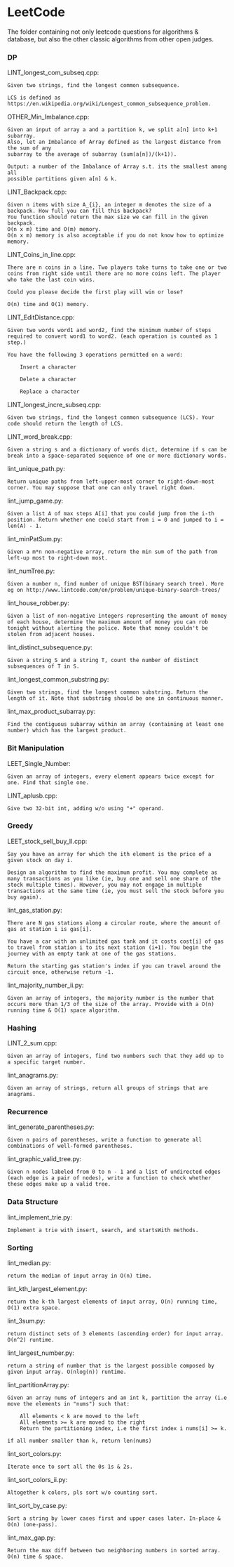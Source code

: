 # LeetCode
The folder containing not only leetcode questions for algorithms & database, but also the other classic algorithms from other open judges.

### DP
LINT_longest_com_subseq.cpp:
    
    Given two strings, find the longest common subsequence.

    LCS is defined as https://en.wikipedia.org/wiki/Longest_common_subsequence_problem.
OTHER_Min_Imbalance.cpp:

    Given an input of array a and a partition k, we split a[n] into k+1 subarray. 
    Also, let an Imbalance of Array defined as the largest distance from the sum of any
    subarray to the average of subarray (sum(a[n])/(k+1)).

    Output: a number of the Imbalance of Array s.t. its the smallest among all
    possible partitions given a[n] & k.


LINT_Backpack.cpp:

    Given n items with size A_{i}, an integer m denotes the size of a backpack. How full you can fill this backpack? 
    You function should return the max size we can fill in the given backpack. 
    O(n x m) time and O(m) memory. 
    O(n x m) memory is also acceptable if you do not know how to optimize memory.

LINT_Coins_in_line.cpp:

    There are n coins in a line. Two players take turns to take one or two coins from right side until there are no more coins left. The player who take the last coin wins.

    Could you please decide the first play will win or lose?

    O(n) time and O(1) memory.  

LINT_EditDistance.cpp:

    Given two words word1 and word2, find the minimum number of steps required to convert word1 to word2. (each operation is counted as 1 step.)

    You have the following 3 operations permitted on a word:

        Insert a character

        Delete a character

        Replace a character

LINT_longest_incre_subseq.cpp:
	
	Given two strings, find the longest common subsequence (LCS). Your code should return the length of LCS.
	
LINT_word_break.cpp:

	Given a string s and a dictionary of words dict, determine if s can be break into a space-separated sequence of one or more dictionary words.

lint_unique_path.py:

    Return unique paths from left-upper-most corner to right-down-most corner. You may suppose that one can only travel right down.

lint_jump_game.py:

    Given a list A of max steps A[i] that you could jump from the i-th position. Return whether one could start from i = 0 and jumped to i = len(A) - 1.

lint_minPatSum.py:

    Given a m*n non-negative array, return the min sum of the path from left-up most to right-down most.

lint_numTree.py:

    Given a number n, find number of unique BST(binary search tree). More eg on http://www.lintcode.com/en/problem/unique-binary-search-trees/

lint_house_robber.py:

    Given a list of non-negative integers representing the amount of money of each house, determine the maximum amount of money you can rob tonight without alerting the police. Note that money couldn't be stolen from adjacent houses.

lint_distinct_subsequence.py:

	Given a string S and a string T, count the number of distinct subsequences of T in S.
	
lint_longest_common_substring.py:

	Given two strings, find the longest common substring. Return the length of it. Note that substring should be one in continuous manner.
	
	
lint_max_product_subarray.py:

	Find the contiguous subarray within an array (containing at least one number) which has the largest product.
	
	
        
### Bit Manipulation
LEET_Single_Number:

	Given an array of integers, every element appears twice except for one. Find that single one.

LINT_aplusb.cpp:

	Give two 32-bit int, adding w/o using "+" operand.

### Greedy
LEET_stock_sell_buy_II.cpp:

	Say you have an array for which the ith element is the price of a given stock on day i.

	Design an algorithm to find the maximum profit. You may complete as many transactions as you like (ie, buy one and sell one share of the stock multiple times). However, you may not engage in multiple transactions at the same time (ie, you must sell the stock before you buy again).
	
lint_gas_station.py:

	There are N gas stations along a circular route, where the amount of gas at station i is gas[i].

	You have a car with an unlimited gas tank and it costs cost[i] of gas to travel from station i to its next station (i+1). You begin the journey with an empty tank at one of the gas stations.

	Return the starting gas station's index if you can travel around the circuit once, otherwise return -1.
	
lint_majority_number_ii.py:

	Given an array of integers, the majority number is the number that occurs more than 1/3 of the size of the array. Provide with a O(n) running time & O(1) space algorithm.


### Hashing
LINT_2_sum.cpp:

	Given an array of integers, find two numbers such that they add up to a specific target number.

lint_anagrams.py:

	Given an array of strings, return all groups of strings that are anagrams.

### Recurrence
lint_generate_parentheses.py:

	Given n pairs of parentheses, write a function to generate all combinations of well-formed parentheses.
	
lint_graphic_valid_tree.py:

	Given n nodes labeled from 0 to n - 1 and a list of undirected edges (each edge is a pair of nodes), write a function to check whether these edges make up a valid tree.
	
### Data Structure
lint_implement_trie.py:

	Implement a trie with insert, search, and startsWith methods.
	
### Sorting
lint_median.py:

	return the median of input array in O(n) time.
	
lint_kth_largest_element.py:

	return the k-th largest elements of input array, O(n) running time, O(1) extra space.
	
lint_3sum.py:

	return distinct sets of 3 elements (ascending order) for input array. O(n^2) runtime.

lint_largest_number.py:

    return a string of number that is the largest possible composed by given input array. O(nlog(n)) runtime.

lint_partitionArray.py:

    Given an array nums of integers and an int k, partition the array (i.e move the elements in "nums") such that:

        All elements < k are moved to the left
        All elements >= k are moved to the right
        Return the partitioning index, i.e the first index i nums[i] >= k.

    if all number smaller than k, return len(nums)

lint_sort_colors.py:

    Iterate once to sort all the 0s 1s & 2s.

lint_sort_colors_ii.py:

    Altogether k colors, pls sort w/o counting sort.

lint_sort_by_case.py:

    Sort a string by lower cases first and upper cases later. In-place & O(n) (one-pass).

lint_max_gap.py:

    Return the max diff between two neighboring numbers in sorted array. O(n) time & space.


